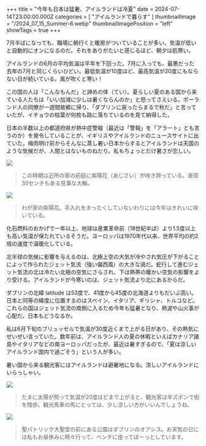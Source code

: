 +++
title = "今年も日本は猛暑、アイルランドは冷夏"
date = 2024-07-14T23:00:00.000Z
categories = [ "アイルランドで暮らす" ]
thumbnailImage = "/2024_07_15_Summer-6.webp"
thumbnailImagePosition = "left"
showTags = true
+++

7月半ばになっても、職場に朝行くと暖房がついていることが多い。気温が低いと自動的にオンになるのだ。それをありがたいと感じるほど、朝夕は肌寒い。

<!--more-->

アイルランドの6月の平均気温は平年を下回った。7月に入っても、最悪だった去年の7月と同じくらいひどい。最低気温が10度ほど、最高気温が20度にもならない日が続いている。風が吹くと寒い！

この国の人は「こんなもんだ」と諦めの体（てい）。夏らしい夏のある国から来ている人たちは「いい加減に少しは暑くならんのか」と怒ってさえいる。ポーランド人の同僚が一週間故郷に帰り、「ダブリンに戻ったらまるで秋だ」と言っていたが、イチョウの枯葉が何枚も路に落ちているのを見て納得した。

日本の半数以上の都道府県が熱中症警報（最近は「警報」を「アラート」とも言うのか）を発令していることが、イギリスやアイルランドのニュースサイトに出ていた。梅雨明け前からそんなに蒸し暑い日本からするとアイルランドは天国のような気候だが、人間とはないものねだり。私もちょっとだけ暑さが恋しい。

![](/2024_07_15_Summer-3.webp)

> この時期は近所の家の前庭に紫陽花（あじさい）が咲き誇っている。直径30センチもある見事な大輪。

![](/2024_07_15_Summer-6.webp)

> わが家の紫陽花。手入れをまったくしていないわりには今年はきれいに咲いている。

化石燃料のおかげで一年以上、地球は産業革命前（18世紀半ば）より1.5度以上も高い気温が保たれているそうだ。ヨーロッパは1970年代以来、世界平均の約2倍の速度で温暖化している。

北半球の気候に影響を与えるのは、北極上空の大気が冷やされ気圧が下がることによって作られたジェット気流（強い偏西風）の大きな渦だ。蛇行して進むジェット気流の北は冷たい北極の空気にさらされ、下は熱帯の暖かい空気の影響をより受ける。アイルランドが今寒いのは、ジェット気流より北にあるからだ。

ダブリンの北緯 latitude は53度で、41度から45度の北海道よりもだいぶ高い。日本と同等の緯度に位置するのはスペイン、イタリア、ギリシャ、トルコなど。これらの国はジェット気流の南側に入るため今年も猛暑となり、熱波や山火事が心配だ。日本もどうなるか。

私は6月下旬のブリュッセルで気温が30度近くまで上がる日があり、その熱気にぜいぜい言っていた。数年前は、アイルランド人の夏の休暇といえばカナリア諸島やイタリアなどの南ヨーロッパだったが、最近は暑すぎるので、「夏は涼しいアイルランド国内で過ごそう」という人が多い。

暑い国から来る観光客にはアイルランドは避暑地になる。涼しいアイルランドにいらっしゃい。

![](/2024_07_15_Summer-1.webp)

> たまに太陽が照って気温が20度ほどまで上がると、観光客は半ズボンで街を闊歩。観光馬車の馬にとっては、少し涼しい方がいいんでしょうね。

![](/2024_07_15_Summer-5.webp)

> 聖パトリック大聖堂の前にある公園はダブリンのオアシス。お天気の日には私もお昼休みに時々行って、ベンチに座ってぼーっとしています。
